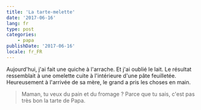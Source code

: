 ```yaml
---
title: 'La tarte-melette'
date: '2017-06-16'
lang: fr
type: post
categories:
    - papa
publishDate: '2017-06-16'
locale: fr_FR
---
```


Aujourd'hui, j'ai fait une quiche à l'arrache. Et j'ai oublié le lait. Le résultat ressemblait à une omelette cuite à l'intérieure d'une pâte feuilletée. Heureusement à l'arrivée de sa mère, le grand a pris les choses en main.

> Maman, tu veux du pain et du fromage ? Parce que tu sais, c'est pas très bon la tarte de Papa.
